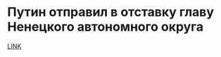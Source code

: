 # Путин отправил в отставку главу Ненецкого автономного округа



[LINK](https://varlamov.ru/2580645.html)